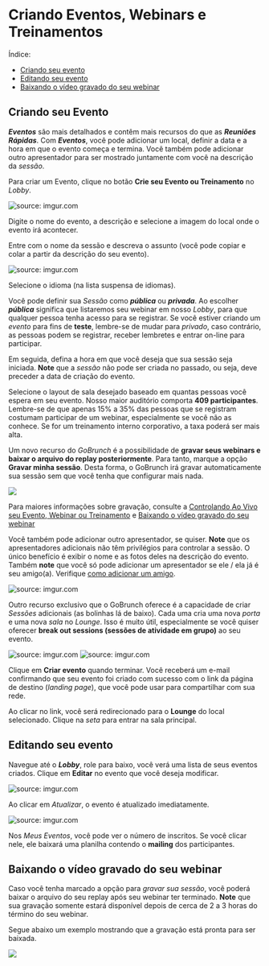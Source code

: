 

# Criando Eventos, Webinars e Treinamentos

Índice:

- [Criando seu evento](#criando-seu-evento)
- [Editando seu evento](#editando-seu-evento)
- [Baixando o vídeo gravado do seu webinar](#baixando-o-video-gravado-do-seu-webinar)

## Criando seu Evento

***Eventos*** são mais detalhados e contêm mais recursos do que as ***Reuniões Rápidas***. Com **_Eventos_**, você pode adicionar um local, definir a data e a hora em que o evento começa e termina. Você também pode adicionar outro apresentador para ser mostrado juntamente com você na descrição da *sessão*.

Para criar um Evento, clique no botão **Crie seu Evento ou Treinamento** no _Lobby_.

<img src="https://i.imgur.com/loDyMdm.png" title="source: imgur.com" />

Digite o nome do evento, a descrição e selecione a imagem do local onde o evento irá acontecer. 

Entre com o nome da sessão e descreva o assunto (você pode copiar e colar a partir da descrição do seu evento).

<img src="https://i.imgur.com/anyBLfm.png" title="source: imgur.com" />

Selecione o idioma (na lista suspensa de idiomas).

Você pode definir sua _Sessão_ como **_pública_** ou **_privada_**. Ao escolher **_pública_** significa que listaremos seu webinar em nosso *Lobby*, para que qualquer pessoa tenha acesso para se registrar. Se você estiver criando um _evento_ para fins de **teste**, lembre-se de mudar para _privado_, caso contrário, as pessoas podem se registrar, receber lembretes e entrar on-line para participar.

Em seguida, defina a hora em que você deseja que sua sessão seja iniciada. **Note** que a _sessão_ não pode ser criada no passado, ou seja, deve preceder a data de criação do evento.

Selecione o layout de sala desejado baseado em quantas pessoas você espera em seu evento. Nosso maior auditório comporta **409 participantes**. Lembre-se de que apenas 15% a 35% das pessoas que se registram costumam participar de um webinar, especialmente se você não as conhece. Se for um treinamento interno corporativo, a taxa poderá ser mais alta.

Um novo recurso do *GoBrunch* é a possibilidade de **gravar seus webinars e baixar o arquivo do replay posteriormente**. Para tanto, marque a opção **Gravar minha sessão**. Desta forma, o GoBrunch irá gravar automaticamente sua sessão sem que você tenha que configurar mais nada. 

<img src="http://funkyimg.com/i/2Lzp6.png">

Para maiores informações sobre gravação, consulte a [Controlando Ao Vivo seu Evento, Webinar ou Treinamento](goinglive.md) e [Baixando o vídeo gravado do seu webinar](#baixando-o-video-gravado-do-seu-webinar)

Você também pode adicionar outro apresentador, se quiser. **Note** que os apresentadores adicionais não têm privilégios para controlar a sessão. O único benefício é exibir o nome e as fotos deles na descrição do evento. Também **note** que você só pode adicionar um apresentador se ele / ela já é seu amigo(a). Verifique [como adicionar um amigo](friends.md).

<img src="https://i.imgur.com/STU0Uqn.png" title="source: imgur.com" />

  
Outro recurso exclusivo que o GoBrunch oferece é a capacidade de criar _Sessões_ adicionais (as bolinhas lá de baixo). Cada uma cria uma nova _porta_ e uma nova _sala_ no _Lounge_. Isso é muito útil, especialmente se você quiser oferecer **break out sessions (sessões de atividade em grupo)** ao seu evento.

<img src="https://i.imgur.com/DjAgVWC.png" title="source: imgur.com" />
<img src="https://i.imgur.com/vJ0sIht.png" title="source: imgur.com" />


Clique em **Criar evento** quando terminar. Você receberá um e-mail confirmando que seu evento foi criado com sucesso com o link da página de destino (*landing page*), que você pode usar para compartilhar com sua rede.

Ao clicar no link, você será redirecionado para o **Lounge** do local selecionado. Clique na _seta_ para entrar na sala principal.

## Editando seu evento

Navegue até o **_Lobby_**, role para baixo, você verá uma lista de seus eventos criados. Clique em **Editar** no evento que você deseja modificar.

<img src="https://i.imgur.com/1Cy27NA.png" title="source: imgur.com" /></a>

Ao clicar em _Atualizar_, o evento é atualizado imediatamente.

<img src="https://i.imgur.com/dnrNqCr.png" title="source: imgur.com" /></a>

Nos *Meus Eventos*, você pode ver o número de inscritos. Se você clicar nele, ele baixará uma planilha contendo o **mailing** dos participantes.

## Baixando o vídeo gravado do seu webinar

Caso você tenha marcado a opção para *gravar sua sessão*, você poderá baixar o arquivo do seu replay após seu webinar ter terminado. **Note** que sua gravação somente estará disponível depois de cerca de 2 a 3 horas do término do seu webinar. 

Segue abaixo um exemplo mostrando que a gravação está pronta para ser baixada.

<img src="http://funkyimg.com/i/2LJWC.png">
